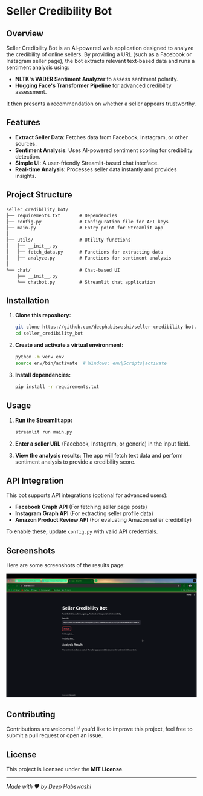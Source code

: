 # Seller Credibility Bot

## Overview

Seller Credibility Bot is an AI-powered web application designed to analyze the credibility of online sellers. By providing a URL (such as a Facebook or Instagram seller page), the bot extracts relevant text-based data and runs a sentiment analysis using:

- **NLTK's VADER Sentiment Analyzer** to assess sentiment polarity.
- **Hugging Face's Transformer Pipeline** for advanced credibility assessment.

It then presents a recommendation on whether a seller appears trustworthy.

## Features

- **Extract Seller Data**: Fetches data from Facebook, Instagram, or other sources.
- **Sentiment Analysis**: Uses AI-powered sentiment scoring for credibility detection.
- **Simple UI**: A user-friendly Streamlit-based chat interface.
- **Real-time Analysis**: Processes seller data instantly and provides insights.

## Project Structure

```
seller_credibility_bot/
├── requirements.txt       # Dependencies
├── config.py              # Configuration file for API keys
├── main.py                # Entry point for Streamlit app
│
├── utils/                 # Utility functions
│   ├── __init__.py
│   ├── fetch_data.py      # Functions for extracting data
│   ├── analyze.py         # Functions for sentiment analysis
│
└── chat/                  # Chat-based UI
    ├── __init__.py
    └── chatbot.py         # Streamlit chat application
```

## Installation

1. **Clone this repository:**
   ```sh
   git clone https://github.com/deephabiswashi/seller-credibility-bot.git
   cd seller_credibility_bot
   ```

2. **Create and activate a virtual environment:**
   ```sh
   python -m venv env
   source env/bin/activate  # Windows: env\Scripts\activate
   ```

3. **Install dependencies:**
   ```sh
   pip install -r requirements.txt
   ```

## Usage

1. **Run the Streamlit app:**
   ```sh
   streamlit run main.py
   ```

2. **Enter a seller URL** (Facebook, Instagram, or generic) in the input field.
3. **View the analysis results**: The app will fetch text data and perform sentiment analysis to provide a credibility score.

## API Integration

This bot supports API integrations (optional for advanced users):
- **Facebook Graph API** (For fetching seller page posts)
- **Instagram Graph API** (For extracting seller profile data)
- **Amazon Product Review API** (For evaluating Amazon seller credibility)

To enable these, update `config.py` with valid API credentials.

## Screenshots

Here are some screenshots of the results page:

![Streamlit App Page](screenshots/bot_app.png)



## Contributing

Contributions are welcome! If you'd like to improve this project, feel free to submit a pull request or open an issue.

## License

This project is licensed under the **MIT License**.

---
_Made with ❤️ by Deep Habswashi_

